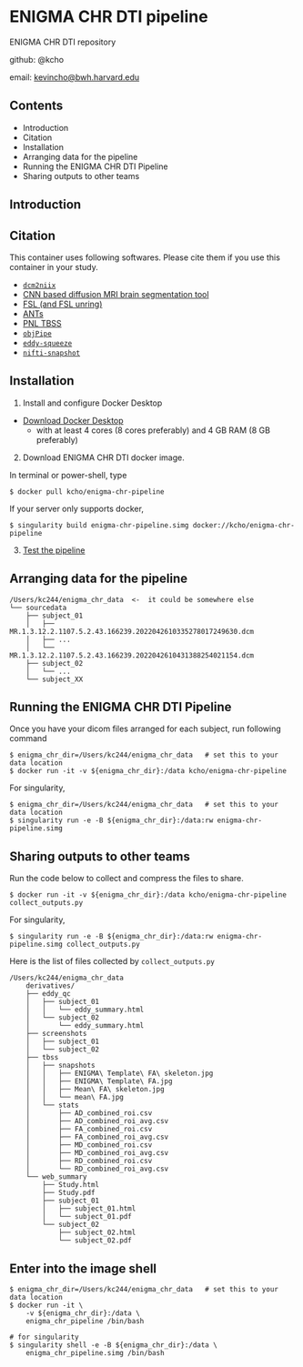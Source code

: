 # ENIGMA CHR DTI pipeline

ENIGMA CHR DTI repository

github: @kcho

email: kevincho@bwh.harvard.edu



## Contents

- Introduction
- Citation
- Installation
- Arranging data for the pipeline
- Running the ENIGMA CHR DTI Pipeline
- Sharing outputs to other teams



## Introduction



## Citation

This container uses following softwares. Please cite them if you use this container in your study.

- [`dcm2niix`](https://github.com/rordenlab/dcm2niix)
- [CNN based diffusion MRI brain segmentation tool](https://github.com/pnlbwh/CNN-Diffusion-MRIBrain-Segmentation)
- [FSL (and FSL unring)](https://fsl.fmrib.ox.ac.uk/)
- [ANTs](https://github.com/ANTsX/ANTs)
- [PNL TBSS](https://github.com/pnlbwh/TBSS)
- [`objPipe`](https://github.com/kcho/objPipe)
- [`eddy-squeeze`](https://github.com/pnlbwh/eddy-squeeze)
- [`nifti-snapshot`](https://github.com/pnlbwh/nifti-snapshot)



## Installation

1. Install and configure Docker Desktop

- [Download Docker Desktop](https://www.docker.com/products/docker-desktop/)
    - with at least 4 cores (8 cores preferably) and 4 GB RAM (8 GB preferably)


2. Download ENIGMA CHR DTI docker image.

In terminal or power-shell, type
```
$ docker pull kcho/enigma-chr-pipeline
```


If your server only supports docker,
```
$ singularity build enigma-chr-pipeline.simg docker://kcho/enigma-chr-pipeline
```


3. [Test the pipeline](how_to_test_pipeline.md)


## Arranging data for the pipeline

```
/Users/kc244/enigma_chr_data  <-  it could be somewhere else
└── sourcedata
    ├── subject_01
    │   ├── MR.1.3.12.2.1107.5.2.43.166239.2022042610335278017249630.dcm
    │   ├── ...
    │   └── MR.1.3.12.2.1107.5.2.43.166239.2022042610431388254021154.dcm
    ├── subject_02
    │   └── ...
    └── subject_XX
```



## Running the ENIGMA CHR DTI Pipeline

Once you have your dicom files arranged for each subject, run following command

```
$ enigma_chr_dir=/Users/kc244/enigma_chr_data   # set this to your data location
$ docker run -it -v ${enigma_chr_dir}:/data kcho/enigma-chr-pipeline
```

For singularity,
```
$ enigma_chr_dir=/Users/kc244/enigma_chr_data   # set this to your data location
$ singularity run -e -B ${enigma_chr_dir}:/data:rw enigma-chr-pipeline.simg
```


## Sharing outputs to other teams

Run the code below to collect and compress the files to share.
```
$ docker run -it -v ${enigma_chr_dir}:/data kcho/enigma-chr-pipeline collect_outputs.py
```

For singularity,
```
$ singularity run -e -B ${enigma_chr_dir}:/data:rw enigma-chr-pipeline.simg collect_outputs.py
```

Here is the list of files collected by `collect_outputs.py`

```
/Users/kc244/enigma_chr_data
    derivatives/
    ├── eddy_qc
    │   ├── subject_01
    │   │   └── eddy_summary.html
    │   └── subject_02
    │       └── eddy_summary.html
    ├── screenshots
    │   ├── subject_01
    │   └── subject_02
    ├── tbss
    │   ├── snapshots
    │   │   ├── ENIGMA\ Template\ FA\ skeleton.jpg
    │   │   ├── ENIGMA\ Template\ FA.jpg
    │   │   ├── Mean\ FA\ skeleton.jpg
    │   │   └── mean\ FA.jpg
    │   └── stats
    │       ├── AD_combined_roi.csv
    │       ├── AD_combined_roi_avg.csv
    │       ├── FA_combined_roi.csv
    │       ├── FA_combined_roi_avg.csv
    │       ├── MD_combined_roi.csv
    │       ├── MD_combined_roi_avg.csv
    │       ├── RD_combined_roi.csv
    │       └── RD_combined_roi_avg.csv
    └── web_summary
        ├── Study.html
        ├── Study.pdf
        ├── subject_01
        │   ├── subject_01.html
        │   └── subject_01.pdf
        └── subject_02
            ├── subject_02.html
            └── subject_02.pdf
```


## Enter into the image shell

```
$ enigma_chr_dir=/Users/kc244/enigma_chr_data   # set this to your data location
$ docker run -it \
    -v ${enigma_chr_dir}:/data \
    enigma_chr_pipeline /bin/bash

# for singularity
$ singularity shell -e -B ${enigma_chr_dir}:/data \
    enigma_chr_pipeline.simg /bin/bash
```
